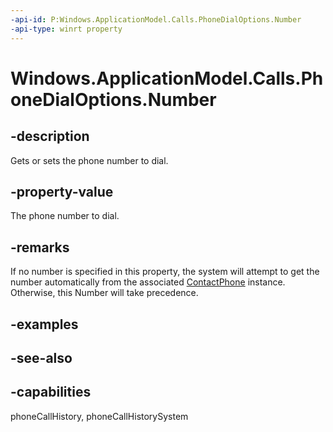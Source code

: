 ```yaml
---
-api-id: P:Windows.ApplicationModel.Calls.PhoneDialOptions.Number
-api-type: winrt property
---
```


<!-- Property syntax
public string Number { get;  set; }
-->

# Windows.ApplicationModel.Calls.PhoneDialOptions.Number

## -description
Gets or sets the phone number to dial.

## -property-value
The phone number to dial.

## -remarks
If no number is specified in this property, the system will attempt to get the number automatically from the associated [ContactPhone](phonedialoptions_contactphone.md) instance. Otherwise, this Number will take precedence.

## -examples

## -see-also

## -capabilities
phoneCallHistory, phoneCallHistorySystem
